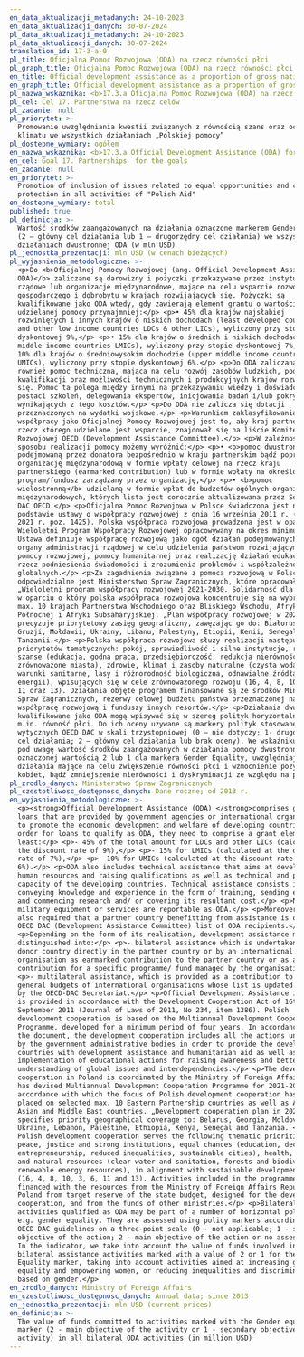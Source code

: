 ```yaml
---
en_data_aktualizacji_metadanych: 24-10-2023
en_data_aktualizacji_danych: 30-07-2024
pl_data_aktualizacji_metadanych: 24-10-2023
pl_data_aktualizacji_danych: 30-07-2024
translation_id: 17-3-a-0
pl_title: Oficjalna Pomoc Rozwojowa (ODA) na rzecz równości płci
pl_graph_title: Oficjalna Pomoc Rozwojowa (ODA) na rzecz równości płci
en_title: Official development assistance as a proportion of gross national income
en_graph_title: Official development assistance as a proportion of gross national income
pl_nazwa_wskaznika: <b>17.3.a Oficjalna Pomoc Rozwojowa (ODA) na rzecz równości płci</b>
pl_cel: Cel 17. Partnerstwa na rzecz celów
pl_zadanie: null
pl_priorytet: >-
  Promowanie uwzględniania kwestii związanych z równością szans oraz ochroną
  klimatu we wszystkich działaniach „Polskiej pomocy”
pl_dostepne_wymiary: ogółem
en_nazwa_wskaznika: <b>17.3.a Official Development Assistance (ODA) for gender equality</b>
en_cel: Goal 17. Partnerships  for the goals
en_zadanie: null
en_priorytet: >-
  Promotion of inclusion of issues related to equal opportunities and climate
  protection in all activities of "Polish Aid"
en_dostepne_wymiary: total
published: true
pl_definicja: >-
  Wartość środków zaangażowanych na działania oznaczone markerem Gender equality
  (2 – główny cel działania lub 1 – drugorzędny cel działania) we wszystkich
  działaniach dwustronnej ODA (w mln USD)
pl_jednostka_prezentacji: mln USD (w cenach bieżących)
pl_wyjasnienia_metodologiczne: >-
  <p>Do <b>Oficjalnej Pomocy Rozwojowej (ang. Official Development Assistance
  ODA)</b> zaliczane są darowizny i pożyczki przekazywane przez instytucje
  rządowe lub organizacje międzynarodowe, mające na celu wsparcie rozwoju
  gospodarczego i dobrobytu w krajach rozwijających się. Pożyczki są
  kwalifikowane jako ODA wtedy, gdy zawierają element grantu o wartości
  udzielanej pomocy przynajmniej:</p> <p>• 45% dla krajów najsłabiej
  rozwiniętych i innych krajów o niskich dochodach (least developed countries
  and other low income countries LDCs & other LICs), wyliczony przy stopie
  dyskontowej 9%,</p> <p>• 15% dla krajów o średnich i niskich dochodach (lower
  middle income countries LMICs), wyliczony przy stopie dyskontowej 7%,</p> <p>•
  10% dla krajów o średniowysokim dochodzie (upper middle income countries
  UMICs), wyliczony przy stopie dyskontowej 6%.</p> <p>Do ODA zaliczana jest
  również pomoc techniczna, mająca na celu rozwój zasobów ludzkich, podniesienie
  kwalifikacji oraz możliwości technicznych i produkcyjnych krajów rozwijających
  się. Pomoc ta polega między innymi na przekazywaniu wiedzy i doświadczeń w
  postaci szkoleń, delegowania ekspertów, inicjowania badań i/lub pokrywania
  wynikających z tego kosztów.</p> <p>Do ODA nie zalicza się dotacji
  przeznaczonych na wydatki wojskowe.</p> <p>Warunkiem zaklasyfikowania
  współpracy jako Oficjalnej Pomocy Rozwojowej jest to, aby kraj partnerski, na
  rzecz którego udzielane jest wsparcie, znajdował się na liście Komitetu Pomocy
  Rozwojowej OECD (Development Assistance Committee).</p> <p>W zależności od
  sposobu realizacji pomocy możemy wyróżnić:</p> <p>• <b>pomoc dwustronną</b>
  podejmowaną przez donatora bezpośrednio w kraju partnerskim bądź poprzez
  organizację międzynarodową w formie wpłaty celowej na rzecz kraju
  partnerskiego (earmarked contribution) lub w formie wpłaty na określony
  program/fundusz zarządzany przez organizację,</p> <p>• <b>pomoc
  wielostronną</b> udzielaną w formie wpłat do budżetów ogólnych organizacji
  międzynarodowych, których lista jest corocznie aktualizowana przez Sekretariat
  DAC OECD.</p> <p>Oficjalna Pomoc Rozwojowa w Polsce świadczona jest na
  podstawie ustawy o współpracy rozwojowej z dnia 16 września 2011 r. (Dz. U. z
  2021 r. poz. 1425). Polska współpraca rozwojowa prowadzona jest w oparciu o
  Wieloletni Program Współpracy Rozwojowej opracowywany na okres minimum 4 lat.
  Ustawa definiuje współpracę rozwojową jako ogół działań podejmowanych przez
  organy administracji rządowej w celu udzielenia państwom rozwijającym się
  pomocy rozwojowej, pomocy humanitarnej oraz realizację działań edukacyjnych na
  rzecz podniesienia świadomości i zrozumienia problemów i współzależności
  globalnych.</p> <p>Za zagadnienia związane z pomocą rozwojową w Polsce
  odpowiedzialne jest Ministerstwo Spraw Zagranicznych, które opracowało
  „Wieloletni program współpracy rozwojowej 2021-2030. Solidarność dla Rozwoju”,
  w oparciu o który polska współpraca rozwojowa koncentruje się na wybranych
  max. 10 krajach Partnerstwa Wschodniego oraz Bliskiego Wschodu, Afryki
  Północnej i Afryki Subsaharyjskiej. „Plan współpracy rozwojowej w 2023 roku”
  precyzuje priorytetowy zasięg geograficzny, zawężając go do: Białorusi,
  Gruzji, Mołdawii, Ukrainy, Libanu, Palestyny, Etiopii, Kenii, Senegalu i
  Tanzanii.</p> <p>Polska współpraca rozwojowa służy realizacji następujących
  priorytetów tematycznych: pokój, sprawiedliwość i silne instytucje, równe
  szanse (edukacja, godna praca, przedsiębiorczość, redukcja nierówności,
  zrównoważone miasta), zdrowie, klimat i zasoby naturalne (czysta woda i
  warunki sanitarne, lasy i różnorodność biologiczna, odnawialne źródła
  energii), wpisujących się w cele zrównoważonego rozwoju (16, 4, 8, 10, 3, 6,
  11 oraz 13). Działania objęte programem finansowane są ze środków Ministerstwa
  Spraw Zagranicznych, rezerwy celowej budżetu państwa przeznaczonej na
  współpracę rozwojową i funduszy innych resortów.</p> <p>Działania dwustronne
  kwalifikowane jako ODA mogą wpisywać się w szereg polityk horyzontalnych,
  m.in. równość płci. Do ich oceny używane są markery polityk stosowane wg
  wytycznych OECD DAC w skali trzystopniowej (0 – nie dotyczy; 1- drugorzędny
  cel działania; 2 – główny cel działania lub brak oceny). We wskaźniku bierzemy
  pod uwagę wartość środków zaangażowanych w działania pomocy dwustronnej
  oznaczonej wartością 2 lub 1 dla markera Gender Equality, uwzględniającego
  działania mające na celu zwiększenie równości płci i wzmocnienie pozycji
  kobiet, bądź zmniejszenie nierówności i dyskryminacji ze względu na płeć.</p>
pl_zrodlo_danych: Ministerstwo Spraw Zagranicznych
pl_czestotliwosc_dostępnosc_danych: Dane roczne; od 2013 r.
en_wyjasnienia_metodologiczne: >-
  <p><strong>Official Development Assistance (ODA) </strong>comprises grants and
  loans that are provided by government agencies or international organizations
  to promote the economic development and welfare of developing countries. In
  order for loans to qualify as ODA, they need to comprise a grant element of at
  least:</p> <p>- 45% of the total amount for LDCs and other LICs (calculated at
  the discount rate of 9%),</p> <p>- 15% for LMICs (calculated at the discount
  rate of 7%),</p> <p>- 10% for UMICs (calculated at the discount rate of
  6%).</p> <p>ODA also includes technical assistance that aims at developing
  human resources and raising qualifications as well as technical and productive
  capacity of the developing countries. Technical assistance consists in, i. a.,
  conveying knowledge and experience in the form of training, sending experts
  and commencing research and/ or covering its resultant cost.</p> <p>No
  military equipment or services are reportable as ODA.</p> <p>Moreover, it is
  also required that a partner country benefitting from assistance is on the
  OECD DAC (Development Assistance Committee) list of ODA recipients.</p>
  <p>Depending on the form of its realisation, development assistance might be
  distinguished into:</p> <p>- bilateral assistance which is undertaken by the
  donor country directly in the partner country or by an international
  organisation as earmarked contribution to the partner country or as a
  contribution for a specific programme/ fund managed by the organisation,</p>
  <p>- multilateral assistance, which is provided as a contribution to the
  general budgets of international organisations whose list is updated annually
  by the OECD-DAC Secretariat.</p> <p>Official Development Assistance in Poland
  is provided in accordance with the Development Cooperation Act of 16th
  September 2011 (Journal of Laws of 2011, No 234, item 1386). Polish
  development cooperation is based on the Multiannual Development Cooperation
  Programme, developed for a minimum period of four years. In accordance with
  the document, the development cooperation includes all the actions undertaken
  by the government administrative bodies in order to provide the developing
  countries with development assistance and humanitarian aid as well as the
  implementation of educational actions for raising awareness and better
  understanding of global issues and interdependencies.</p> <p>The development
  cooperation in Poland is coordinated by the Ministry of Foreign Affairs that
  has devised Multiannual Development Cooperation Programme for 2021-2030 in
  accordance with which the focus of Polish development cooperation has been
  placed on selected max. 10 Eastern Partnership countries as well as African,
  Asian and Middle East countries. „Development cooperation plan in 2021”
  specifies priority geographical coverage to: Belarus, Georgia, Moldova,
  Ukraine, Lebanon, Palestine, Ethiopia, Kenya, Senegal and Tanzania. </p><p>
  Polish development cooperation serves the following thematic priorities:
  peace, justice and strong institutions, equal chances (education, decent work,
  entrepreneurship, reduced inequalities, sustainable cities), health, climate
  and natural resources (clear water and sanitation, forests and biodiversity,
  renewable energy resources), in alignment with sustainable development goals
  (16, 4, 8, 10, 3, 6, 11 and 13). Activities included in the programme are
  financed with the resources from the Ministry of Foreign Affairs Republic of
  Poland from target reserve of the state budget, designed for the development
  cooperation, and from the funds of other ministries.</p> <p>Bilateral
  activities qualified as ODA may be part of a number of horizontal policies,
  e.g. gender equality. They are assessed using policy markers according to the
  OECD DAC guidelines on a three-point scale (0 - not applicable; 1 - secondary
  objective of the action; 2 - main objective of the action or no assessment).
  In the indicator, we take into account the value of funds involved in
  bilateral assistance activities marked with a value of 2 or 1 for the Gender
  Equality marker, taking into account activities aimed at increasing gender
  equality and empowering women, or reducing inequalities and discrimination
  based on gender.</p>
en_zrodlo_danych: Ministry of Foreign Affairs
en_czestotliwosc_dostępnosc_danych: Annual data; since 2013
en_jednostka_prezentacji: mln USD (current prices)
en_definicja: >-
  The value of funds committed to activities marked with the Gender equality
  marker (2 - main objective of the activity or 1 - secondary objective of the
  activity) in all bilateral ODA activities (in million USD)
---
```

